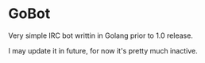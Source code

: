 GoBot
=====
Very simple IRC bot writtin in Golang prior to 1.0 release.

I may update it in future, for now it's pretty much inactive.
